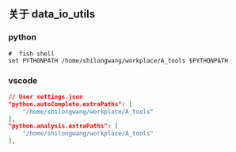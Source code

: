 ## 关于 data_io_utils

### python
``` shell
#  fish shell
set PYTHONPATH /home/shilongwang/workplace/A_tools $PYTHONPATH 
```

### vscode
``` json
// User settings.json
"python.autoComplete.extraPaths": [
    "/home/shilongwang/workplace/A_tools"
],
"python.analysis.extraPaths": [
    "/home/shilongwang/workplace/A_tools"
],
```
